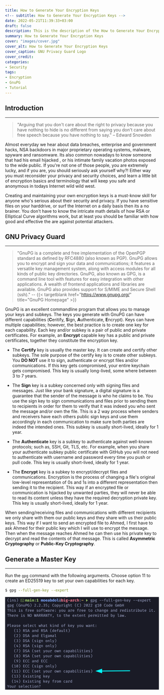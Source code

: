 ```yaml
---
title: How to Generate Your Encryption Keys
<!-- subtitle: How to Generate Your Encryption Keys -->
date: 2022-05-21T11:39:33+03:00
draft: false
description: This is the description of the How to Generate Your Encryption Keys post
summary: How to Generate Your Encryption Keys
cover: "images/cover.jpg"
cover_alt: How to Generate Your Encryption Keys
cover_caption: GNU Privacy Guard Logo
cover_credit:
categories:
- Security
tags:
- Encryption
- GnuPG
- Tutorial
---
```


## Introduction
---
> "Arguing that you don't care about the right to privacy because you have
> nothing to hide is no different from saying you don't care about free speech
> because you have nothing to say." – Edward Snowden

Almost everyday we hear about data breaches, enterprise and government hacks,
NSA backdoors in major proprietary operating systems, malware, spyware and
ransomware. Its also common nowadays to know someone that had his email hijacked
, or his intimate family vacation photos exposed to the wide public. If you're
not one of those people, you are extremely lucky, and if you are, you should
seriously ask yourself why?! Either way you must reconsider your privacy and
security choices, and learn a little bit of encryption basics and terminology
that will keep you safe and anonymous in todays Internet wild wild west.

Creating and maintaining your own encryption keys is a must-know skill for
anyone who's serious about their security and privacy. If you have sensitive
files on your harddrive, or surf the Internet on a daily basis then its a no
brainer. You don't have to know the intricate math details of how RSA or
Elliptical Curve algorithms work, but at least you should be familiar with how
good and effective the are against potential attackers.

## GNU Privacy Guard
---
> "GnuPG is a complete and free implementation of the OpenPGP standard as
> defined by RFC4880 (also known as PGP). GnuPG allows you to encrypt and sign
> your data and communications; it features a versatile key management system,
> along with access modules for all kinds of public key directories. GnuPG, also
> known as GPG, is a command line tool with features for easy integration with
> other applications. A wealth of frontend applications and libraries are
> available. GnuPG also provides support for S/MIME and Secure Shell (ssh)." --
> {{< targetblank href="https://www.gnupg.org/" title="GnuPG Homepage" >}}

GnuPG is an excellent commandline program that allows you to manage your keys
and subkeys. The keys you generate with GnuPG can have different capabilities
(**C**eritify, **S**ign, **A**uthenticate, **E**ncrypt). Keys can have multiple
capabilities; however, the best practice is to create one key for each
capability. Each key and/or subkey is a pair of public and private certificates.
For example, an **Encrypt** capable key has a public and private certificates,
together they constitute the encryption key.

* The **Certify** key is usually the master key. It can create and certify other
    subkeys. The sole purpose of the certify key is to create other subkeys. You
    **DO NOT** use it to sign, authenticate or encrypt files and/or communications.
    If this key gets compromised, your entire keychain gets compromised. This
    key is usually long-lived, some where between 3 to 7 years.

* The **Sign** key is a subkey concerned only with signing files and messages.
    Just like your bank signature, a digital signature is a guarantee that the
    sender of the message is who he claims to be. You use the sign key to sign
    communications and files prior to sending them to recipients in order for
    them to verify that it was indeed you who sent the message and/or
    own the file. This is a 2 way process where senders and receivers have each
    others public sign keys and use them accordingly in each communication to
    make sure both parties are indeed the intended ones. This subkey is usually
    short-lived, ideally for 1 year.

* The **Authenticate** key is a subkey to authenticate against well-known
    protocols; such as, SSH, Git, TLS, etc. For example, when you share your
    authenticate subkey public certificate with GitHub you will not need to
    authenticate with username and password every time you push or pull code.
    This key is usually short-lived, ideally for 1 year.

* The **Encrypt** key is a subkey to encrypt/decrypt files and communications.
    Encryption is the process of changing a file's original low-level
    representation of 0s and 1s into a different representation then sending it
    to the recipient. This way if an encrypted file or communication is hijacked
    by unwanted parties, they will never be able to read its content unless they
    have the required decryption private key. This key is usually short-lived,
    ideally for 1 year.

When sending/receiving files and communications with different recipients we
only share with them our public keys and they share with us their public keys.
This way if I want to send an encrypted file to Ahmed, I first have to ask Ahmed
for their public key which I will use to encrypt the message. Then when the
message reaches Ahmed he can then use his private key to decrypt and read the
contents of that message. This is called **Asymmetric Cryptography** or
**Public-Key Cryptography**.

## Generate a Master Key
---
Run the `gpg` command with the following arguments. Choose option 11 to create
an ED25519 key to set your own capabilities for each key.

```bash
$ gpg --full-gen-key --expert
```
![image1](images/2022-05-21_01-25.png)
